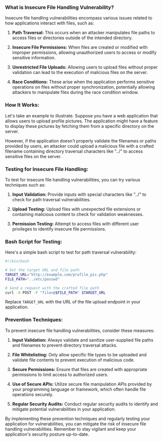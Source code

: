 ### What is Insecure File Handling Vulnerability?

Insecure file handling vulnerabilities encompass various issues related to how applications interact with files, such as:

1. **Path Traversal:** This occurs when an attacker manipulates file paths to access files or directories outside of the intended directory.

2. **Insecure File Permissions:** When files are created or modified with improper permissions, allowing unauthorized users to access or modify sensitive information.

3. **Unrestricted File Uploads:** Allowing users to upload files without proper validation can lead to the execution of malicious files on the server.

4. **Race Conditions:** These arise when the application performs sensitive operations on files without proper synchronization, potentially allowing attackers to manipulate files during the race condition window.

### How It Works:

Let's take an example to illustrate. Suppose you have a web application that allows users to upload profile pictures. The application might have a feature to display these pictures by fetching them from a specific directory on the server.

However, if the application doesn't properly validate the filenames or paths provided by users, an attacker could upload a malicious file with a crafted filename containing directory traversal characters like "../" to access sensitive files on the server.

### Testing for Insecure File Handling:

To test for insecure file handling vulnerabilities, you can try various techniques such as:

1. **Input Validation:** Provide inputs with special characters like "../" to check for path traversal vulnerabilities.
  
2. **Upload Testing:** Upload files with unexpected file extensions or containing malicious content to check for validation weaknesses.
  
3. **Permission Testing:** Attempt to access files with different user privileges to identify insecure file permissions.

### Bash Script for Testing:

Here's a simple bash script to test for path traversal vulnerability:

```bash
#!/bin/bash

# Set the target URL and file path
TARGET_URL="http://example.com/profile_pic.php"
FILE_PATH="../etc/passwd"

# Send a request with the crafted file path
curl -X POST -F "file=@$FILE_PATH" $TARGET_URL
```

Replace `TARGET_URL` with the URL of the file upload endpoint in your application.

### Prevention Techniques:

To prevent insecure file handling vulnerabilities, consider these measures:

1. **Input Validation:** Always validate and sanitize user-supplied file paths and filenames to prevent directory traversal attacks.

2. **File Whitelisting:** Only allow specific file types to be uploaded and validate file contents to prevent execution of malicious code.

3. **Secure Permissions:** Ensure that files are created with appropriate permissions to limit access to authorized users.

4. **Use of Secure APIs:** Utilize secure file manipulation APIs provided by your programming language or framework, which often handle file operations securely.

5. **Regular Security Audits:** Conduct regular security audits to identify and mitigate potential vulnerabilities in your application.

By implementing these prevention techniques and regularly testing your application for vulnerabilities, you can mitigate the risk of insecure file handling vulnerabilities. Remember to stay vigilant and keep your application's security posture up-to-date.
